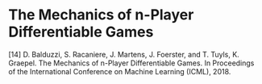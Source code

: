 # The Mechanics of n-Player Differentiable Games

\[14\] D. Balduzzi, S. Racaniere, J. Martens, J. Foerster, and T. Tuyls, K. Graepel. The Mechanics of n-Player Differentiable Games. In Proceedings of the International Conference on Machine Learning \(ICML\), 2018.

